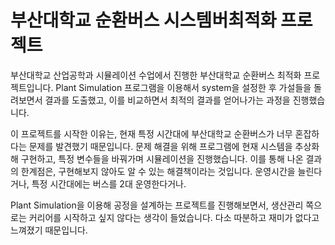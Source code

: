 # 부산대학교 순환버스 시스템버최적화 프로젝트
 부산대학교 산업공학과 시뮬레이션 수업에서 진행한 부산대학교 순환버스 최적화 프로젝트입니다. 
 Plant Simulation 프로그램을 이용해서 system을 설정한 후 가설들을 돌려보면서 결과를 도출했고, 이를 비교하면서 최적의 결과를 얻어나가는 과정을 진행했습니다. 
 
 이 프로젝트를 시작한 이유는, 현재 특정 시간대에 부산대학교 순환버스가 너무 혼잡하다는 문제를 발견했기 때문입니다.
 문제 해결을 위해 프로그램에 현재 시스템을 추상화해 구현하고, 특정 변수들을 바꿔가며 시뮬레이션을 진행했습니다.
 이를 통해 나온 결과의 한계점은, 구현해보지 않아도 알 수 있는 해결책이라는 것입니다. 운영시간을 늘린다거나, 특정 시간대에는 버스를 2대 운영한다거나. 
 
 Plant Simulation을 이용해 공정을 설계하는 프로젝트를 진행해보면서, 생산관리 쪽으로는 커리어를 시작하고 싶지 않다는 생각이 들었습니다.
 다소 따분하고 재미가 없다고 느껴졌기 때문입니다.
